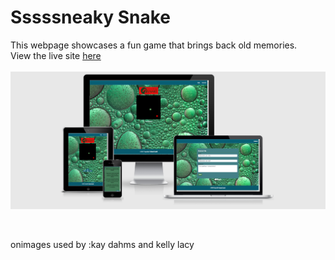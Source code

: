 # Sssssneaky Snake 
This webpage showcases a fun game that brings back old memories.
<br>
View the live site [here](https://robertdavid1205.github.io/SssssneakySnake-ms2)
<br><br>
![Responsive site example](/docs/mockup/mockup.png)

<br>












onimages used by  :kay dahms   and kelly lacy